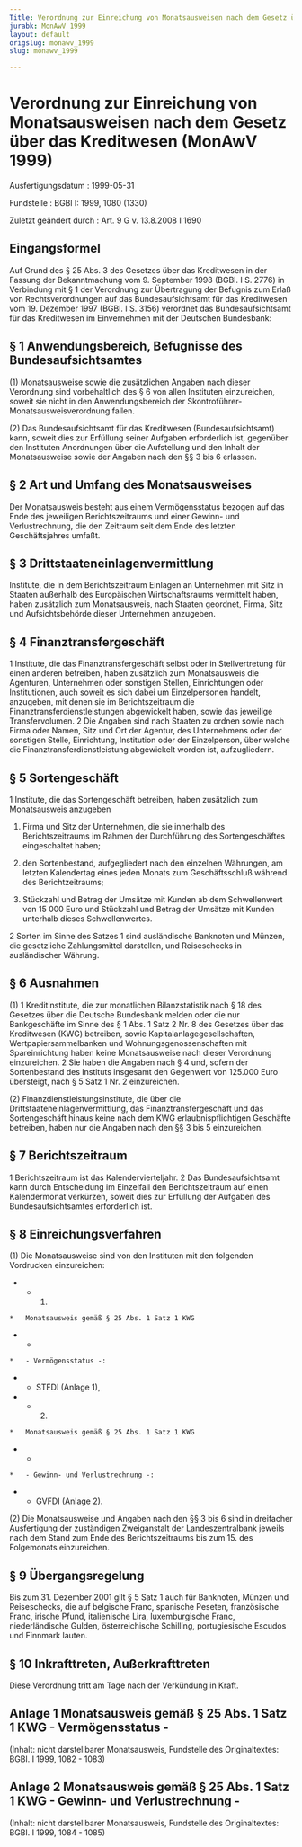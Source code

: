 ```yaml
---
Title: Verordnung zur Einreichung von Monatsausweisen nach dem Gesetz über das Kreditwesen
jurabk: MonAwV 1999
layout: default
origslug: monawv_1999
slug: monawv_1999

---
```


# Verordnung zur Einreichung von Monatsausweisen nach dem Gesetz über das Kreditwesen (MonAwV 1999)

Ausfertigungsdatum
:   1999-05-31

Fundstelle
:   BGBl I: 1999, 1080 (1330)

Zuletzt geändert durch
:   Art. 9 G v. 13.8.2008 I 1690

## Eingangsformel

Auf Grund des § 25 Abs. 3 des Gesetzes über das Kreditwesen in der
Fassung der Bekanntmachung vom 9. September 1998 (BGBl. I S. 2776) in
Verbindung mit § 1 der Verordnung zur Übertragung der Befugnis zum
Erlaß von Rechtsverordnungen auf das Bundesaufsichtsamt für das
Kreditwesen vom 19. Dezember 1997 (BGBl. I S. 3156) verordnet das
Bundesaufsichtsamt für das Kreditwesen im Einvernehmen mit der
Deutschen Bundesbank:

## § 1 Anwendungsbereich, Befugnisse des Bundesaufsichtsamtes

(1) Monatsausweise sowie die zusätzlichen Angaben nach dieser
Verordnung sind vorbehaltlich des § 6 von allen Instituten
einzureichen, soweit sie nicht in den Anwendungsbereich der
Skontroführer-Monatsausweisverordnung fallen.

(2) Das Bundesaufsichtsamt für das Kreditwesen (Bundesaufsichtsamt)
kann, soweit dies zur Erfüllung seiner Aufgaben erforderlich ist,
gegenüber den Instituten Anordnungen über die Aufstellung und den
Inhalt der Monatsausweise sowie der Angaben nach den §§ 3 bis 6
erlassen.

## § 2 Art und Umfang des Monatsausweises

Der Monatsausweis besteht aus einem Vermögensstatus bezogen auf das
Ende des jeweiligen Berichtszeitraums und einer Gewinn- und
Verlustrechnung, die den Zeitraum seit dem Ende des letzten
Geschäftsjahres umfaßt.

## § 3 Drittstaateneinlagenvermittlung

Institute, die in dem Berichtszeitraum Einlagen an Unternehmen mit
Sitz in Staaten außerhalb des Europäischen Wirtschaftsraums vermittelt
haben, haben zusätzlich zum Monatsausweis, nach Staaten geordnet,
Firma, Sitz und Aufsichtsbehörde dieser Unternehmen anzugeben.

## § 4 Finanztransfergeschäft

1             Institute, die das Finanztransfergeschäft selbst oder in
Stellvertretung für einen anderen betreiben, haben zusätzlich zum
Monatsausweis die Agenturen, Unternehmen oder sonstigen Stellen,
Einrichtungen oder Institutionen, auch soweit es sich dabei um
Einzelpersonen handelt, anzugeben, mit denen sie im Berichtszeitraum
die Finanztransferdienstleistungen abgewickelt haben, sowie das
jeweilige Transfervolumen.
2             Die Angaben sind nach Staaten zu ordnen sowie nach Firma
oder Namen, Sitz und Ort der Agentur, des Unternehmens oder der
sonstigen Stelle, Einrichtung, Institution oder der Einzelperson, über
welche die Finanztransferdienstleistung abgewickelt worden ist,
aufzugliedern.

## § 5 Sortengeschäft

1             Institute, die das Sortengeschäft betreiben, haben
zusätzlich zum Monatsausweis anzugeben

1.  Firma und Sitz der Unternehmen, die sie innerhalb des
    Berichtszeitraums im Rahmen der Durchführung des Sortengeschäftes
    eingeschaltet haben;


2.  den Sortenbestand, aufgegliedert nach den einzelnen Währungen, am
    letzten Kalendertag eines jeden Monats zum Geschäftsschluß während des
    Berichtzeitraums;


3.  Stückzahl und Betrag der Umsätze mit Kunden ab dem Schwellenwert von
    15 000 Euro und Stückzahl und Betrag der Umsätze mit Kunden unterhalb
    dieses Schwellenwertes.



2             Sorten im Sinne des Satzes 1 sind ausländische Banknoten
und Münzen, die gesetzliche Zahlungsmittel darstellen, und
Reiseschecks in ausländischer Währung.

## § 6 Ausnahmen

(1)
1             Kreditinstitute, die zur monatlichen Bilanzstatistik
nach § 18 des Gesetzes über die Deutsche Bundesbank melden oder die
nur Bankgeschäfte im Sinne des § 1 Abs. 1 Satz 2 Nr. 8 des Gesetzes
über das Kreditwesen (KWG) betreiben, sowie
Kapitalanlagegesellschaften, Wertpapiersammelbanken und
Wohnungsgenossenschaften mit Spareinrichtung haben keine
Monatsausweise nach dieser Verordnung einzureichen.
2             Sie haben die Angaben nach § 4 und, sofern der
Sortenbestand des Instituts insgesamt den Gegenwert von 125.000 Euro
übersteigt, nach § 5 Satz 1 Nr. 2 einzureichen.

(2) Finanzdienstleistungsinstitute, die über die
Drittstaateneinlagenvermittlung, das Finanztransfergeschäft und das
Sortengeschäft hinaus keine nach dem KWG erlaubnispflichtigen
Geschäfte betreiben, haben nur die Angaben nach den §§ 3 bis 5
einzureichen.

## § 7 Berichtszeitraum

1             Berichtszeitraum ist das Kalendervierteljahr.
2             Das Bundesaufsichtsamt kann durch Entscheidung im
Einzelfall den Berichtszeitraum auf einen Kalendermonat verkürzen,
soweit dies zur Erfüllung der Aufgaben des Bundesaufsichtsamtes
erforderlich ist.

## § 8 Einreichungsverfahren

(1) Die Monatsausweise sind von den Instituten mit den folgenden
Vordrucken einzureichen:

*    *   1.

    *   Monatsausweis gemäß § 25 Abs. 1 Satz 1 KWG


*    *
    *   - Vermögensstatus -:


*    *   STFDI (Anlage 1),


*    *   2.

    *   Monatsausweis gemäß § 25 Abs. 1 Satz 1 KWG


*    *
    *   - Gewinn- und Verlustrechnung -:


*    *   GVFDI (Anlage 2).




(2) Die Monatsausweise und Angaben nach den §§ 3 bis 6 sind in
dreifacher Ausfertigung der zuständigen Zweiganstalt der
Landeszentralbank jeweils nach dem Stand zum Ende des
Berichtszeitraums bis zum 15. des Folgemonats einzureichen.

## § 9 Übergangsregelung

Bis zum 31. Dezember 2001 gilt § 5 Satz 1 auch für Banknoten, Münzen
und Reiseschecks, die auf belgische Franc, spanische Peseten,
französische Franc, irische Pfund, italienische Lira, luxemburgische
Franc, niederländische Gulden, österreichische Schilling,
portugiesische Escudos und Finnmark lauten.

## § 10 Inkrafttreten, Außerkrafttreten

Diese Verordnung tritt am Tage nach der Verkündung in Kraft.

## Anlage 1 Monatsausweis gemäß § 25 Abs. 1 Satz 1 KWG - Vermögensstatus -

(Inhalt: nicht darstellbarer Monatsausweis,
Fundstelle des Originaltextes: BGBl. I 1999, 1082 - 1083)

## Anlage 2 Monatsausweis gemäß § 25 Abs. 1 Satz 1 KWG - Gewinn- und Verlustrechnung -

(Inhalt: nicht darstellbarer Monatsausweis,
Fundstelle des Originaltextes: BGBl. I 1999, 1084 - 1085)

